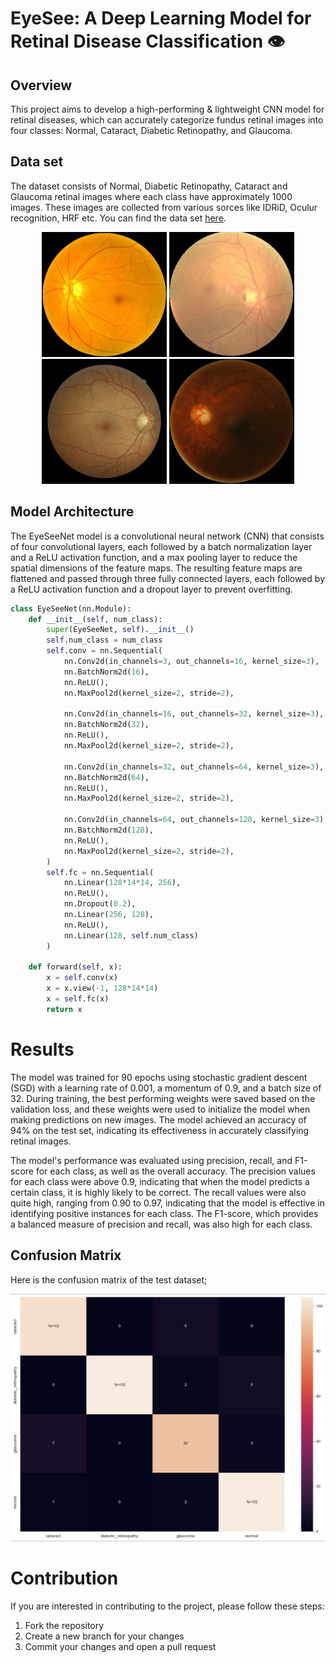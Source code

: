 # EyeSee: A Deep Learning Model for Retinal Disease Classification 👁️

## Overview
This project aims to develop a high-performing \& lightweight CNN model for retinal diseases, which can accurately categorize fundus retinal images into four classes: Normal, Cataract, Diabetic Retinopathy, and Glaucoma.
## Data set
The dataset consists of Normal, Diabetic Retinopathy, Cataract and Glaucoma retinal images where each class have approximately 1000 images. These images are collected from various sorces like IDRiD, Oculur recognition, HRF etc. You can find the data set [here](https://www.kaggle.com/datasets/gunavenkatdoddi/eye-diseases-classification).
<p class="row" float="left" align="middle">
  <img src="/images/normal.jpg" width="200" title="Normal"/>
  <img src="/images/cataract.jpg" width="200" title="Cataract"/> 
  <img src="/images/dr.jpeg" width="200" title="Diabetic Retinopathy"/>
  <img src="/images/glaucoma.jpg" width="200" title="Glaucoma"/>
</p>

## Model Architecture
The EyeSeeNet model is a convolutional neural network (CNN) that consists of four convolutional layers, each followed by a batch normalization layer and a ReLU activation function, and a max pooling layer to reduce the spatial dimensions of the feature maps. The resulting feature maps are flattened and passed through three fully connected layers, each followed by a ReLU activation function and a dropout layer to prevent overfitting.
```python
class EyeSeeNet(nn.Module):
    def __init__(self, num_class):
        super(EyeSeeNet, self).__init__()
        self.num_class = num_class
        self.conv = nn.Sequential(
            nn.Conv2d(in_channels=3, out_channels=16, kernel_size=3),
            nn.BatchNorm2d(16),
            nn.ReLU(),
            nn.MaxPool2d(kernel_size=2, stride=2),
            
            nn.Conv2d(in_channels=16, out_channels=32, kernel_size=3),
            nn.BatchNorm2d(32),
            nn.ReLU(),
            nn.MaxPool2d(kernel_size=2, stride=2),

            nn.Conv2d(in_channels=32, out_channels=64, kernel_size=3),
            nn.BatchNorm2d(64),
            nn.ReLU(),
            nn.MaxPool2d(kernel_size=2, stride=2),

            nn.Conv2d(in_channels=64, out_channels=128, kernel_size=3),
            nn.BatchNorm2d(128),
            nn.ReLU(),
            nn.MaxPool2d(kernel_size=2, stride=2),
        )
        self.fc = nn.Sequential(
            nn.Linear(128*14*14, 256),
            nn.ReLU(),
            nn.Dropout(0.2),
            nn.Linear(256, 128),
            nn.ReLU(),
            nn.Linear(128, self.num_class)
        )

    def forward(self, x):
        x = self.conv(x)
        x = x.view(-1, 128*14*14)
        x = self.fc(x)
        return x
```

# Results
The model was trained for 90 epochs using stochastic gradient descent (SGD) with a learning rate of 0.001, a momentum of 0.9, and a batch size of 32. During training, the best performing weights were saved based on the validation loss, and these weights were used to initialize the model when making predictions on new images. The model achieved an accuracy of 94% on the test set, indicating its effectiveness in accurately classifying retinal images.


The model's performance was evaluated using precision, recall, and F1-score for each class, as well as the overall accuracy. The precision values for each class were above 0.9, indicating that when the model predicts a certain class, it is highly likely to be correct. The recall values were also quite high, ranging from 0.90 to 0.97, indicating that the model is effective in identifying positive instances for each class. The F1-score, which provides a balanced measure of precision and recall, was also high for each class.
## Confusion Matrix
Here is the confusion matrix of the test dataset;
<p class="row" float="left" align="middle">
  <img src="/images/confusion_matrix.png" title="confusion matrix"/>
</p>

# Contribution
If you are interested in contributing to the project, please follow these steps:
1. Fork the repository
2. Create a new branch for your changes
3. Commit your changes and open a pull request
